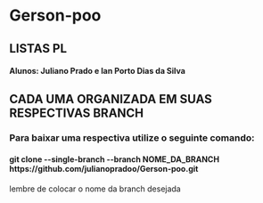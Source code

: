 # Gerson-poo
## LISTAS PL <h4>Alunos: Juliano Prado e Ian Porto Dias da Silva</h4>

<h2>CADA UMA ORGANIZADA EM SUAS RESPECTIVAS BRANCH</h2>
<h3>Para baixar uma respectiva utilize o seguinte comando:</h3>
<h4>git clone --single-branch --branch NOME_DA_BRANCH https://github.com/julianopradoo/Gerson-poo.git
</h4>

lembre de colocar o nome da branch desejada
